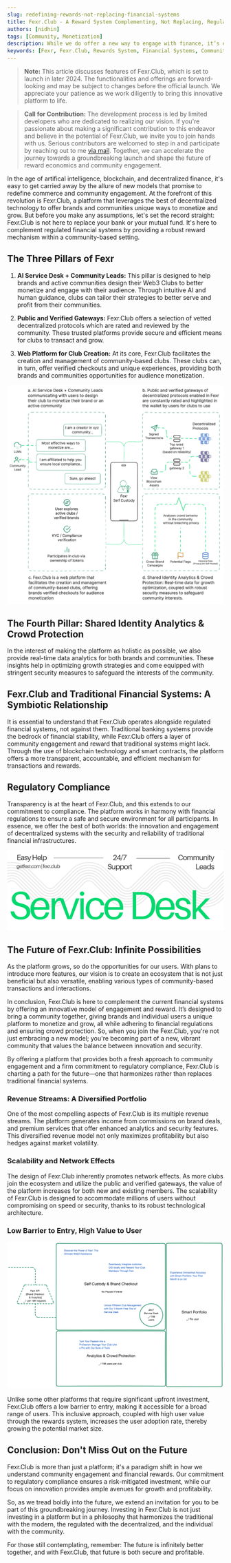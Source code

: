 ```yaml
---
slug: redefining-rewards-not-replacing-financial-systems
title: Fexr.Club - A Reward System Complementing, Not Replacing, Regulated Financial Systems
authors: [nidhin]
tags: [Community, Monetization]
description: While we do offer a new way to engage with finance, it’s essential to understand what Fexr.Club is, and perhaps more importantly, what it is not.
keywords: [Fexr, Fexr.Club, Rewards System, Financial Systems, Community, Monetization, Web3, Decentralization]
---
```


> **Note:** This article discusses features of Fexr.Club, which is set to launch in later 2024. The functionalities and offerings are forward-looking and may be subject to changes before the official launch. We appreciate your patience as we work diligently to bring this innovative platform to life.

> **Call for Contribution:** The development process is led by limited developers who are dedicated to realizing our vision. If you're passionate about making a significant contribution to this endeavor and believe in the potential of Fexr.Club, we invite you to join hands with us. Serious contributors are welcomed to step in and participate by reaching out to me [via mail](mailto:nidhin@fexr.club). Together, we can accelerate the journey towards a groundbreaking launch and shape the future of reward economics and community engagement.

In the age of artifical intelligence, blockchain, and decentralized finance, it's easy to get carried away by the allure of new models that promise to redefine commerce and community engagement. At the forefront of this revolution is Fexr.Club, a platform that leverages the best of decentralized technology to offer brands and communities unique ways to monetize and grow. But before you make any assumptions, let's set the record straight: Fexr.Club is not here to replace your bank or your mutual fund. It's here to complement regulated financial systems by providing a robust reward mechanism within a community-based setting. 

## The Three Pillars of Fexr

1. **AI Service Desk + Community Leads:** This pillar is designed to help brands and active communities design their Web3 Clubs to better monetize and engage with their audience. Through intuitive AI and human guidance, clubs can tailor their strategies to better serve and profit from their communities.

2. **Public and Verified Gateways:** Fexr.Club offers a selection of vetted decentralized protocols which are rated and reviewed by the community. These trusted platforms provide secure and efficient means for clubs to transact and grow.

3. **Web Platform for Club Creation:** At its core, Fexr.Club facilitates the creation and management of community-based clubs. These clubs can, in turn, offer verified checkouts and unique experiences, providing both brands and communities opportunities for audience monetization.

![Fexr.Club Technical Architecture](./fexr-technical-arch-color.png)

## The Fourth Pillar: Shared Identity Analytics & Crowd Protection

In the interest of making the platform as holistic as possible, we also provide real-time data analytics for both brands and communities. These insights help in optimizing growth strategies and come equipped with stringent security measures to safeguard the interests of the community.

## Fexr.Club and Traditional Financial Systems: A Symbiotic Relationship

It is essential to understand that Fexr.Club operates alongside regulated financial systems, not against them. Traditional banking systems provide the bedrock of financial stability, while Fexr.Club offers a layer of community engagement and reward that traditional systems might lack. Through the use of blockchain technology and smart contracts, the platform offers a more transparent, accountable, and efficient mechanism for transactions and rewards.

## Regulatory Compliance

Transparency is at the heart of Fexr.Club, and this extends to our commitment to compliance. The platform works in harmony with financial regulations to ensure a safe and secure environment for all participants. In essence, we offer the best of both worlds: the innovation and engagement of decentralized systems with the security and reliability of traditional financial infrastructures.

![Fexr.Club Technical Architecture](./service-desk-ad.png)

## The Future of Fexr.Club: Infinite Possibilities

As the platform grows, so do the opportunities for our users. With plans to introduce more features, our vision is to create an ecosystem that is not just beneficial but also versatile, enabling various types of community-based transactions and interactions.

In conclusion, Fexr.Club is here to complement the current financial systems by offering an innovative model of engagement and reward. It’s designed to bring a community together, giving brands and individual users a unique platform to monetize and grow, all while adhering to financial regulations and ensuring crowd protection. So, when you join the Fexr.Club, you're not just embracing a new model; you're becoming part of a new, vibrant community that values the balance between innovation and security.

By offering a platform that provides both a fresh approach to community engagement and a firm commitment to regulatory compliance, Fexr.Club is charting a path for the future—one that harmonizes rather than replaces traditional financial systems.

### Revenue Streams: A Diversified Portfolio

One of the most compelling aspects of Fexr.Club is its multiple revenue streams. The platform generates income from commissions on brand deals, and premium services that offer enhanced analytics and security features. This diversified revenue model not only maximizes profitability but also hedges against market volatility.

### Scalability and Network Effects

The design of Fexr.Club inherently promotes network effects. As more clubs join the ecosystem and utilize the public and verified gateways, the value of the platform increases for both new and existing members. The scalability of Fexr.Club is designed to accommodate millions of users without compromising on speed or security, thanks to its robust technological architecture.

### Low Barrier to Entry, High Value to User

![Low Barrier to Entry, High Value to User](./low-barrier-high-value.png)

Unlike some other platforms that require significant upfront investment, Fexr.Club offers a low barrier to entry, making it accessible for a broad range of users. This inclusive approach, coupled with high user value through the rewards system, increases the user adoption rate, thereby growing the potential market size.

## Conclusion: Don't Miss Out on the Future

Fexr.Club is more than just a platform; it's a paradigm shift in how we understand community engagement and financial rewards. Our commitment to regulatory compliance ensures a risk-mitigated investment, while our focus on innovation provides ample avenues for growth and profitability. 

So, as we tread boldly into the future, we extend an invitation for you to be part of this groundbreaking journey. Investing in Fexr.Club is not just investing in a platform but in a philosophy that harmonizes the traditional with the modern, the regulated with the decentralized, and the individual with the community.

For those still contemplating, remember: The future is infinitely better together, and with Fexr.Club, that future is both secure and profitable.